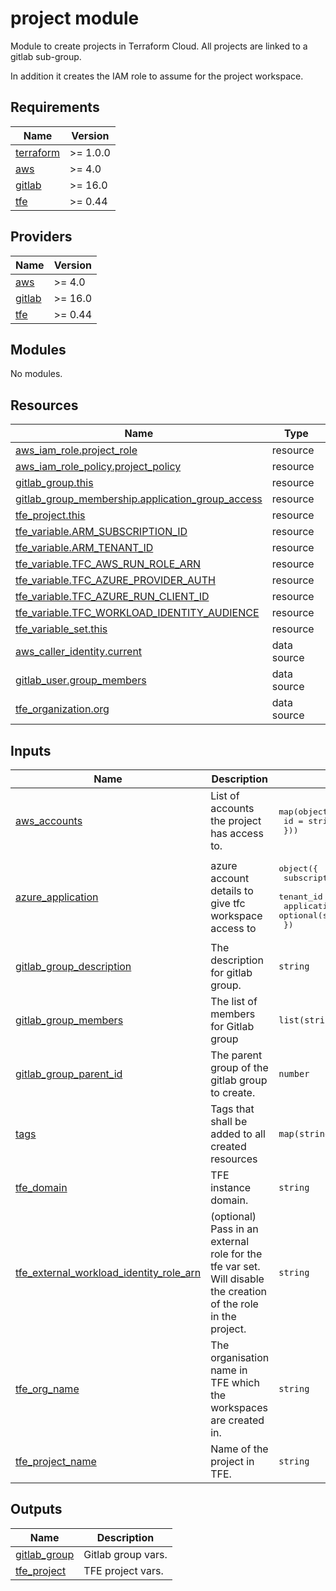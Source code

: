 # project module

Module to create projects in Terraform Cloud. All projects are linked to a gitlab sub-group.

In addition it creates the IAM role to assume for the project workspace.

<!-- BEGIN_TF_DOCS -->
## Requirements

| Name | Version |
|------|---------|
| <a name="requirement_terraform"></a> [terraform](#requirement\_terraform) | >= 1.0.0 |
| <a name="requirement_aws"></a> [aws](#requirement\_aws) | >= 4.0 |
| <a name="requirement_gitlab"></a> [gitlab](#requirement\_gitlab) | >= 16.0 |
| <a name="requirement_tfe"></a> [tfe](#requirement\_tfe) | >= 0.44 |

## Providers

| Name | Version |
|------|---------|
| <a name="provider_aws"></a> [aws](#provider\_aws) | >= 4.0 |
| <a name="provider_gitlab"></a> [gitlab](#provider\_gitlab) | >= 16.0 |
| <a name="provider_tfe"></a> [tfe](#provider\_tfe) | >= 0.44 |

## Modules

No modules.

## Resources

| Name | Type |
|------|------|
| [aws_iam_role.project_role](https://registry.terraform.io/providers/hashicorp/aws/latest/docs/resources/iam_role) | resource |
| [aws_iam_role_policy.project_policy](https://registry.terraform.io/providers/hashicorp/aws/latest/docs/resources/iam_role_policy) | resource |
| [gitlab_group.this](https://registry.terraform.io/providers/gitlabhq/gitlab/latest/docs/resources/group) | resource |
| [gitlab_group_membership.application_group_access](https://registry.terraform.io/providers/gitlabhq/gitlab/latest/docs/resources/group_membership) | resource |
| [tfe_project.this](https://registry.terraform.io/providers/hashicorp/tfe/latest/docs/resources/project) | resource |
| [tfe_variable.ARM_SUBSCRIPTION_ID](https://registry.terraform.io/providers/hashicorp/tfe/latest/docs/resources/variable) | resource |
| [tfe_variable.ARM_TENANT_ID](https://registry.terraform.io/providers/hashicorp/tfe/latest/docs/resources/variable) | resource |
| [tfe_variable.TFC_AWS_RUN_ROLE_ARN](https://registry.terraform.io/providers/hashicorp/tfe/latest/docs/resources/variable) | resource |
| [tfe_variable.TFC_AZURE_PROVIDER_AUTH](https://registry.terraform.io/providers/hashicorp/tfe/latest/docs/resources/variable) | resource |
| [tfe_variable.TFC_AZURE_RUN_CLIENT_ID](https://registry.terraform.io/providers/hashicorp/tfe/latest/docs/resources/variable) | resource |
| [tfe_variable.TFC_WORKLOAD_IDENTITY_AUDIENCE](https://registry.terraform.io/providers/hashicorp/tfe/latest/docs/resources/variable) | resource |
| [tfe_variable_set.this](https://registry.terraform.io/providers/hashicorp/tfe/latest/docs/resources/variable_set) | resource |
| [aws_caller_identity.current](https://registry.terraform.io/providers/hashicorp/aws/latest/docs/data-sources/caller_identity) | data source |
| [gitlab_user.group_members](https://registry.terraform.io/providers/gitlabhq/gitlab/latest/docs/data-sources/user) | data source |
| [tfe_organization.org](https://registry.terraform.io/providers/hashicorp/tfe/latest/docs/data-sources/organization) | data source |

## Inputs

| Name | Description | Type | Default | Required |
|------|-------------|------|---------|:--------:|
| <a name="input_aws_accounts"></a> [aws\_accounts](#input\_aws\_accounts) | List of accounts the project has access to. | <pre>map(object({<br>    id = string<br>  }))</pre> | `{}` | no |
| <a name="input_azure_application"></a> [azure\_application](#input\_azure\_application) | azure account details to give tfc workspace access to | <pre>object({<br>    subscription_id       = optional(string, "")<br>    tenant_id             = optional(string, "")<br>    application_client_id = optional(string, "")<br>  })</pre> | `{}` | no |
| <a name="input_gitlab_group_description"></a> [gitlab\_group\_description](#input\_gitlab\_group\_description) | The description for gitlab group. | `string` | n/a | yes |
| <a name="input_gitlab_group_members"></a> [gitlab\_group\_members](#input\_gitlab\_group\_members) | The list of members for Gitlab group | `list(string)` | `[]` | no |
| <a name="input_gitlab_group_parent_id"></a> [gitlab\_group\_parent\_id](#input\_gitlab\_group\_parent\_id) | The parent group of the gitlab group to create. | `number` | n/a | yes |
| <a name="input_tags"></a> [tags](#input\_tags) | Tags that shall be added to all created resources | `map(string)` | `{}` | no |
| <a name="input_tfe_domain"></a> [tfe\_domain](#input\_tfe\_domain) | TFE instance domain. | `string` | n/a | yes |
| <a name="input_tfe_external_workload_identity_role_arn"></a> [tfe\_external\_workload\_identity\_role\_arn](#input\_tfe\_external\_workload\_identity\_role\_arn) | (optional) Pass in an external role for the tfe var set. Will disable the creation of the role in the project. | `string` | `""` | no |
| <a name="input_tfe_org_name"></a> [tfe\_org\_name](#input\_tfe\_org\_name) | The organisation name in TFE which the workspaces are created in. | `string` | n/a | yes |
| <a name="input_tfe_project_name"></a> [tfe\_project\_name](#input\_tfe\_project\_name) | Name of the project in TFE. | `string` | n/a | yes |

## Outputs

| Name | Description |
|------|-------------|
| <a name="output_gitlab_group"></a> [gitlab\_group](#output\_gitlab\_group) | Gitlab group vars. |
| <a name="output_tfe_project"></a> [tfe\_project](#output\_tfe\_project) | TFE project vars. |
<!-- END_TF_DOCS -->
